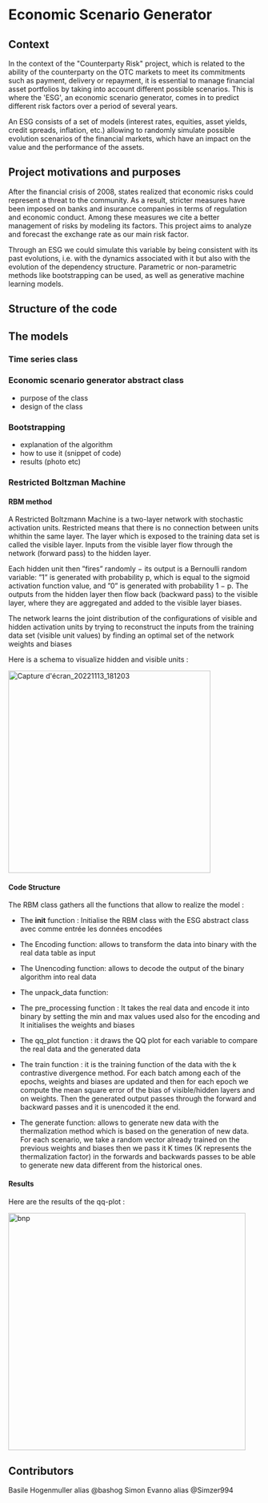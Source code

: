 # Economic Scenario Generator

## Context

In the context of the "Counterparty Risk" project, which is related to the ability of the counterparty on the OTC markets to meet its commitments such as payment, delivery or repayment, it is essential to manage financial asset portfolios by taking into account different possible scenarios. This is where the 'ESG', an economic scenario generator, comes in to predict different risk factors over a period of several years.  

An ESG consists of a set of models (interest rates, equities, asset yields, credit spreads, inflation, etc.) allowing to randomly simulate possible evolution scenarios of the financial markets, which have an impact on the value and the performance of the assets. 

## Project motivations and purposes

After the financial crisis of 2008, states realized that economic risks could represent a threat to the community. As a result, stricter measures have been imposed on banks and insurance companies in terms of regulation and economic conduct. Among these measures we cite a better management of risks by modeling its factors. This project  aims to analyze and forecast the exchange rate as our main risk factor.  

Through an ESG we could simulate this variable by being consistent with its past evolutions, i.e. with the dynamics associated with it but also with the evolution of the dependency structure. Parametric or non-parametric methods like bootstrapping can be used, as well as generative machine learning models.  

## Structure of the code


## The models

### Time series class

### Economic scenario generator abstract class
- purpose of the class
- design of the class

### Bootstrapping
- explanation of the algorithm
- how to use it (snippet of code)
- results (photo etc)


### Restricted Boltzman Machine
#### RBM method
A Restricted Boltzmann Machine is a two-layer network with stochastic activation units. Restricted means that there is no connection between units whithin the same layer. The layer which is exposed to the training data set is called the visible layer. Inputs from the visible layer flow through the network (forward pass) to the hidden layer.

Each hidden unit then ”fires” randomly − its output is a Bernoulli random variable: ”1” is generated with probability p, which is equal to the sigmoid activation function value, and ”0” is generated with probability 1 − p. The outputs from the hidden layer then flow back (backward pass) to the visible layer, where they are aggregated and added to the visible layer biases.

The network learns the joint distribution of the configurations of visible and hidden activation units by trying to reconstruct the inputs from the training data set (visible unit values) by finding an optimal set of the network weights and biases

Here is a schema to visualize hidden and visible units :

<img width="404" alt="Capture d'écran_20221113_181203" src="https://user-images.githubusercontent.com/119663180/205937600-e31cb887-f52e-434c-bfd0-431dac77804e.png">

#### Code Structure
The RBM class gathers all the functions that allow to realize the model : 

- The __init__ function :  Initialise the RBM class with the ESG abstract class avec comme entrée les données encodées 

- The Encoding function: allows to transform the data into binary with the real data table as input 

- The Unencoding function: allows to decode the output of the binary algorithm into real data 

- The unpack_data function:  

- The pre_processing function : It takes the real data and encode it into binary by setting the min and max values used also for the encoding and It initialises the weights and biases 

- The qq_plot function : it draws the QQ plot for each variable to compare the real data and the generated data 

- The train function : it is the training function of the data with the k contrastive divergence method. For each batch among each of the epochs, weights and biases are updated and then for each epoch we compute the mean square error of the bias of visible/hidden layers and on weights. Then the generated output passes through the forward and backward passes and it is unencoded it the end.

- The generate function: allows to generate new data with the thermalization method which is based on the generation of new data. For each scenario, we take a random vector already trained on the previous weights and biases then we pass it K times (K represents the thermalization factor) in the forwards and backwards passes to be able to generate new data different from the historical ones.  

#### Results
Here are the results of the qq-plot :

<img width="474" alt="bnp" src="https://user-images.githubusercontent.com/119663180/205840023-6dcba43f-112b-4f91-98c7-f5e75625d41e.png">




## Contributors
Basile Hogenmuller alias @bashog
Simon Evanno alias @Simzer994
